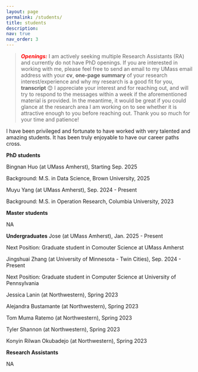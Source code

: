 ```yaml
---
layout: page
permalink: /students/
title: students
description: 
nav: true
nav_order: 3
---
```




> **_<span style='color: red;'>Openings:</span>_** I am actively seeking multiple Research Assistants (RA) and currently do not have PhD openings. If you are interested in working with me, please feel free to send an email to my UMass email address with your **cv**, **one-page summary** of your research interest/experience and why my research is a good fit for you, **transcript** :blush: I appreciate your interest and for reaching out, and will try to respond to the messages within a week if the aforementioned material is provided. In the meantime, it would be great if you could glance at the research area I am working on to see whether it is attractive enough to you before reaching out. Thank you so much for your time and patience!

I have been privileged and fortunate to have worked with very talented and amazing students. It has been truly enjoyable to have our career paths cross.

**PhD students**

Bingnan Huo (at UMass Amherst), Starting Sep. 2025 

Background: M.S. in Data Science, Brown University, 2025

Muyu Yang (at UMass Amherst), Sep. 2024 - Present

Background: M.S. in Operation Research, Columbia University, 2023


**Master students** 

NA

**Undergraduates** 
Jose (at UMass Amherst), Jan. 2025 - Present

Next Position: Graduate student in Comouter Science at UMass Amherst 

Jingshuai Zhang (at University of Minnesota - Twin Cities), Sep. 2024 - Present 

Next Position: Graduate student in Computer Science at University of Pennsylvania 

Jessica Lanin (at Northwestern), Spring 2023

Alejandra Bustamante (at Northwestern), Spring 2023

Tom Muma Ratemo (at Northwestern), Spring 2023

Tyler Shannon (at Northwestern), Spring 2023

Konyin Rilwan Okubadejo (at Northwestern), Spring 2023


**Research Assistants** 

NA 

